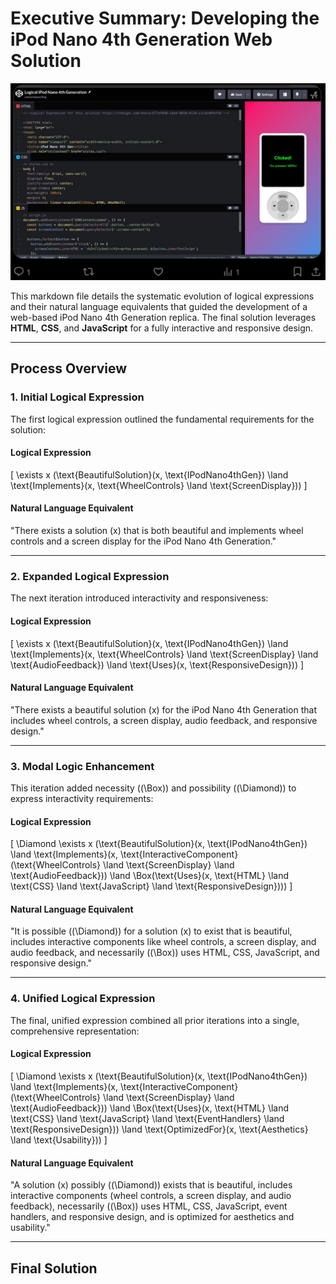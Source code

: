 # Executive Summary: Developing the iPod Nano 4th Generation Web Solution

![ipod created with logical expressions](logickalipod.jpg "The Logickal iPod 4th Generation")

This markdown file details the systematic evolution of logical expressions and their natural language equivalents that guided the development of a web-based iPod Nano 4th Generation replica. The final solution leverages **HTML**, **CSS**, and **JavaScript** for a fully interactive and responsive design.

---

## **Process Overview**

### **1. Initial Logical Expression**
The first logical expression outlined the fundamental requirements for the solution:

#### **Logical Expression**  
\[
\exists x (\text{BeautifulSolution}(x, \text{IPodNano4thGen}) \land \text{Implements}(x, \text{WheelControls} \land \text{ScreenDisplay}))
\]

#### **Natural Language Equivalent**  
"There exists a solution \(x\) that is both beautiful and implements wheel controls and a screen display for the iPod Nano 4th Generation."

---

### **2. Expanded Logical Expression**
The next iteration introduced interactivity and responsiveness:

#### **Logical Expression**  
\[
\exists x (\text{BeautifulSolution}(x, \text{IPodNano4thGen}) \land \text{Implements}(x, \text{WheelControls} \land \text{ScreenDisplay} \land \text{AudioFeedback}) \land \text{Uses}(x, \text{ResponsiveDesign}))
\]

#### **Natural Language Equivalent**  
"There exists a beautiful solution \(x\) for the iPod Nano 4th Generation that includes wheel controls, a screen display, audio feedback, and responsive design."

---

### **3. Modal Logic Enhancement**
This iteration added necessity (\(\Box\)) and possibility (\(\Diamond\)) to express interactivity requirements:

#### **Logical Expression**  
\[
\Diamond \exists x (\text{BeautifulSolution}(x, \text{IPodNano4thGen}) \land \text{Implements}(x, \text{InteractiveComponent}(\text{WheelControls} \land \text{ScreenDisplay} \land \text{AudioFeedback})) \land \Box(\text{Uses}(x, \text{HTML} \land \text{CSS} \land \text{JavaScript} \land \text{ResponsiveDesign})))
\]

#### **Natural Language Equivalent**  
"It is possible (\(\Diamond\)) for a solution \(x\) to exist that is beautiful, includes interactive components like wheel controls, a screen display, and audio feedback, and necessarily (\(\Box\)) uses HTML, CSS, JavaScript, and responsive design."

---

### **4. Unified Logical Expression**
The final, unified expression combined all prior iterations into a single, comprehensive representation:

#### **Logical Expression**  
\[
\Diamond \exists x (\text{BeautifulSolution}(x, \text{IPodNano4thGen}) \land \text{Implements}(x, \text{InteractiveComponent}(\text{WheelControls} \land \text{ScreenDisplay} \land \text{AudioFeedback})) \land \Box(\text{Uses}(x, \text{HTML} \land \text{CSS} \land \text{JavaScript} \land \text{EventHandlers} \land \text{ResponsiveDesign})) \land \text{OptimizedFor}(x, \text{Aesthetics} \land \text{Usability}))
\]

#### **Natural Language Equivalent**  
"A solution \(x\) possibly (\(\Diamond\)) exists that is beautiful, includes interactive components (wheel controls, a screen display, and audio feedback), necessarily (\(\Box\)) uses HTML, CSS, JavaScript, event handlers, and responsive design, and is optimized for aesthetics and usability."

---

## **Final Solution**


